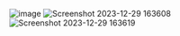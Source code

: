 ![image](https://github.com/heusser-dev/Momies-Django-ecommerce/assets/89028067/18ff60ab-a37b-47e1-a626-03c5fe21192c)
![Screenshot 2023-12-29 163608](https://github.com/heusser-dev/Momies-Django-ecommerce/assets/89028067/a8ba6161-5d39-4f58-9296-a7878ab3145d)
![Screenshot 2023-12-29 163619](https://github.com/heusser-dev/Momies-Django-ecommerce/assets/89028067/603f9fbe-2f2a-4c2a-bf7a-fefe8f39aee7)
